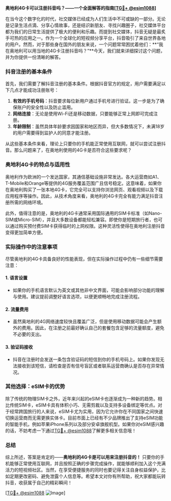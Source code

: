**奥地利4G卡可以注册抖音吗？——一个全面解答的指南[[TG💪+ @esim1088](https://t.me/s/esim1088)]**

在当今这个数字化的时代，社交媒体已经成为人们生活中不可或缺的一部分。无论是记录生活点滴、分享心情故事，还是结识新朋友、寻找兴趣圈子，社交媒体平台都为我们的日常生活提供了极大的便利和乐趣。而提到社交媒体，抖音无疑是最炙手可热的应用之一。作为一个全球化的短视频分享平台，抖音吸引了来自世界各地的用户。然而，对于那些身在国外的朋友来说，一个问题常常困扰着他们：**“我在奥地利可以用当地的4G卡注册抖音吗？”**今天，我们就来详细探讨这个问题，并为你提供一份清晰的解答。

### 抖音注册的基本条件

首先，我们需要了解抖音注册的基本条件。根据抖音官方的规定，用户需要满足以下几点才能成功注册账号：

1. **有效的手机号码**：抖音要求每位新用户通过手机号进行验证。这一步是为了确保账户的安全性以及防止滥用。
2. **网络连接**：无论是使用Wi-Fi还是移动数据，只要能够正常上网即可完成注册。
3. **年龄限制**：虽然具体年龄要求因国家和地区而异，但大多数情况下，未满18岁的用户需要得到监护人的同意才能注册。

从这些基本条件来看，理论上只要你的手机能正常使用互联网，就可以尝试注册抖音。那么问题来了，在奥地利使用的4G卡是否符合这些要求呢？

### 奥地利4G卡的特点与适用性

奥地利作为欧洲的一个发达国家，其通信基础设施非常发达。各大运营商如A1、T-Mobile和Orange等提供的4G服务覆盖范围广且信号稳定。这意味着，如果你在奥地利购买了一张本地4G卡，它完全可以支持你浏览网页、观看视频以及下载应用程序等操作。因此，从技术角度来看，奥地利的4G卡完全有能力满足抖音注册所需的网络环境。

此外，值得注意的是，奥地利的4G卡通常采用国际通用的SIM卡标准（如Nano-SIM或Micro-SIM），并且大多数设备都能轻松兼容。即使你是短期旅行者，也可以通过购买预付费SIM卡获得临时的上网权限。这种灵活性使得在奥地利注册抖音变得更加简单方便。

### 实际操作中的注意事项

尽管奥地利的4G卡具备良好的性能表现，但在实际操作过程中仍有一些细节需要注意：

#### 1. **语言设置**
   - 如果你的手机语言默认为英文或其他非中文界面，可能会影响部分功能的理解与使用。建议提前调整好语言选项，以便更顺畅地完成注册流程。
   
#### 2. **流量费用**
   - 虽然奥地利的4G网络速度较快且覆盖广泛，但是使用移动数据可能会产生额外的费用。因此，在注册之前最好确认自己的套餐包含足够的流量额度，避免不必要的支出。
    
#### 3. **验证码接收**
   - 抖音在注册时会发送一条包含验证码的短信到你的手机号码上。如果你发现无法接收到该短信，请检查是否有信号盲区或者联系运营商确认是否存在异常情况。

### 其他选择：eSIM卡的优势

除了传统的物理SIM卡之外，近年来兴起的eSIM卡也逐渐成为一种新的趋势。相比传统SIM卡，eSIM卡具有体积小巧、无需剪裁以及支持多设备绑定等优点。对于经常跨国旅行的人来说，eSIM卡尤为实用，因为它允许你在不同国家之间快速切换运营商而无需更换实体卡。目前市面上已经有不少品牌推出了支持eSIM功能的智能手机，例如苹果iPhone系列以及部分安卓旗舰机型。如果你对eSIM感兴趣的话，不妨考虑一下通过[TG💪+ @esim1088](https://t.me/s/esim1088)了解更多相关信息哦！

### 总结

综上所述，答案是肯定的——**奥地利的4G卡是可以用来注册抖音的！** 只要你的手机能够正常使用互联网，并且按照正确的步骤完成操作，就能够顺利加入这个充满活力的短视频社区。当然，在享受便捷服务的同时也要记得关注自身权益保护，比如定期更改密码、避免泄露个人信息等。希望本文对你有所帮助，祝大家都能玩转抖音，收获属于自己的精彩瞬间！

[[TG💪+ @esim1088](https://t.me/s/esim1088) ![Image](https://i.postimg.cc/4NQfJmqS/Snipaste-2025-05-13-00-14-12.png)]